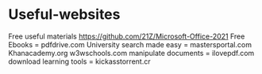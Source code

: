 # Useful-websites
Free useful materials
https://github.com/21Z/Microsoft-Office-2021
Free Ebooks = pdfdrive.com
University search made easy = mastersportal.com
Khanacademy.org
w3wschools.com
manipulate documents = ilovepdf.com
download learning tools = kickasstorrent.cr

